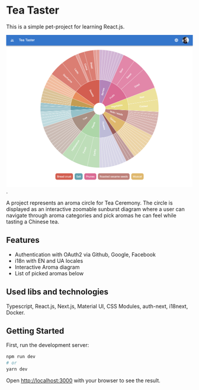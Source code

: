 # Tea Taster

This is a simple pet-project for learning React.js.

![Tea taster screenshot](tea-taster-screenshot.png "Tea taster screenshot").


A project represents an aroma circle for Tea Ceremony. The circle is displayed as an interactive
zoomable sunburst diagram where a user can navigate through aroma categories and pick aromas he
can feel while tasting a Chinese tea.

## Features

- Authentication with OAuth2 via Github, Google, Facebook
- i18n with EN and UA locales
- Interactive Aroma diagram
- List of picked aromas below

## Used libs and technologies

Typescript, React.js, Next.js, Material UI, CSS Modules, auth-next, i18next, Docker. 

## Getting Started

First, run the development server:

```bash
npm run dev
# or
yarn dev
```

Open [http://localhost:3000](http://localhost:3000) with your browser to see the result.
